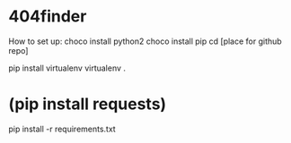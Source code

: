 # 404finder

How to set up:
choco install python2
choco install pip
cd [place for github repo]

pip install virtualenv
virtualenv .
# (pip install requests)

pip install -r requirements.txt
